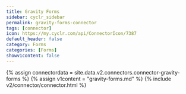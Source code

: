 ```yaml
---
title: Gravity Forms
sidebar: cyclr_sidebar
permalink: gravity-forms-connector
tags: [connector]
icon: https://my.cyclr.com/api/ConnectorIcon/7387
default_header: false
category: Forms
categories: [Forms]
showv1content: false
---
```

{% assign connectordata = site.data.v2.connectors.connector-gravity-forms %}
{% assign v1content = "gravity-forms.md" %}
{% include v2/connector/connector.html %}	